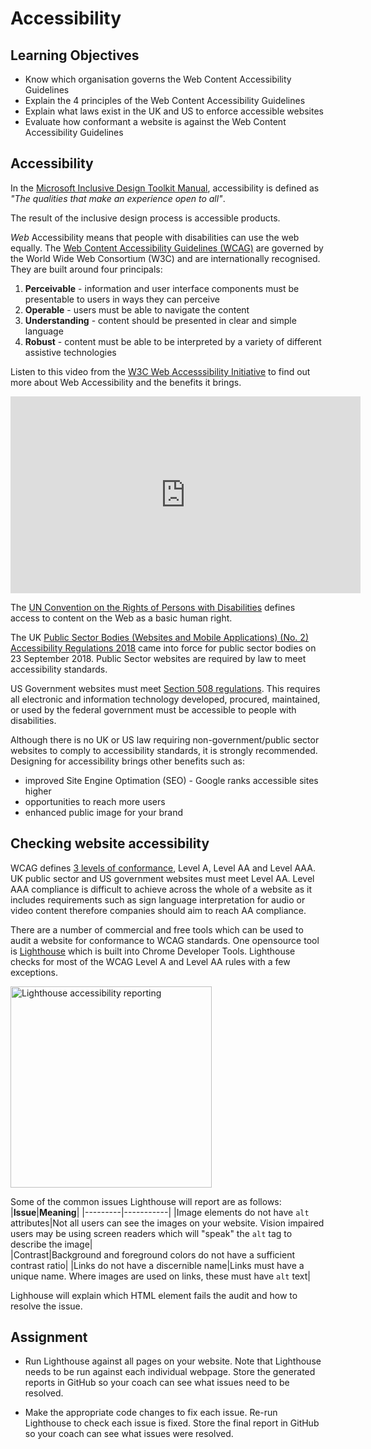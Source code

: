 # Accessibility

## Learning Objectives
* Know which organisation governs the Web Content Accessibility Guidelines
* Explain the 4 principles of the Web Content Accessibility Guidelines
* Explain what laws exist in the UK and US to enforce accessible websites
* Evaluate how conformant a website is against the Web Content Accessibility Guidelines

## Accessibility
In the [Microsoft Inclusive Design Toolkit Manual](https://download.microsoft.com/download/b/0/d/b0d4bf87-09ce-4417-8f28-d60703d672ed/inclusive_toolkit_manual_final.pdf), accessibility is defined as _"The qualities that make an experience open to all"_.

The result of the inclusive design process is accessible products.

_Web_ Accessibility means that people with disabilities can use the web equally. The [Web Content Accessibility Guidelines (WCAG)](https://www.w3.org/WAI/standards-guidelines/wcag/) are governed by the World Wide Web Consortium (W3C) and are internationally recognised. They are built around four principals:
  1. **Perceivable** - information and user interface components must be presentable to users in ways they can perceive
  2. **Operable** - users must be able to navigate the content
  3. **Understanding** - content should be presented in clear and simple language
  4. **Robust** - content must be able to be interpreted by a variety of different assistive technologies

Listen to this video from the [W3C Web Accesssibility Initiative](https://www.w3.org/WAI/videos/standards-and-benefits/) to find out more about Web Accessibility and the benefits it brings.

<iframe width="560" height="315" src="https://www.youtube.com/embed/20SHvU2PKsM" title="Introduction to Web Accessibility and W3C Standards" frameborder="0" allow="accelerometer; autoplay; clipboard-write; encrypted-media; gyroscope; picture-in-picture" allowfullscreen></iframe>

The [UN Convention on the Rights of Persons with Disabilities](https://www.un.org/development/desa/disabilities/convention-on-the-rights-of-persons-with-disabilities/convention-on-the-rights-of-persons-with-disabilities-2.html) defines access to content on the Web as a basic human right. 

The UK [Public Sector Bodies (Websites and Mobile Applications) (No. 2) Accessibility Regulations 2018](https://www.legislation.gov.uk/uksi/2018/952/made) came into force for public sector bodies on 23 September 2018. Public Sector websites are required by law to meet accessibility standards. 

US Government websites must meet [Section 508 regulations](https://www.section508.gov/manage/laws-and-policies). This requires all electronic and information technology developed, procured, maintained, or used by the federal government must be accessible to people with disabilities. 

Although there is no UK or US law requiring non-government/public sector websites to comply to accessibility standards, it is strongly recommended. Designing for accessibility brings other benefits such as: 
* improved Site Engine Optimation (SEO) - Google ranks accessible sites higher
* opportunities to reach more users 
* enhanced public image for your brand

## Checking website accessibility

WCAG defines [3 levels of conformance](https://www.w3.org/WAI/WCAG21/quickref/?currentsidebar=%23col_overview), Level A, Level AA and Level AAA. UK public sector and US government websites must meet Level AA. Level AAA compliance is difficult to achieve across the whole of a website as it includes requirements  such as sign language interpretation for audio or video content therefore companies should aim to reach AA compliance.

There are a number of commercial and free tools which can be used to audit a website for conformance to WCAG standards. One opensource tool is [Lighthouse](https://github.com/GoogleChrome/lighthouse) which is built into Chrome Developer Tools. Lighthouse checks for most of the WCAG Level A and Level AA rules with a few exceptions.

<img width="322" alt="Lighthouse accessibility reporting" src="https://user-images.githubusercontent.com/1316724/106430584-eddaa000-6463-11eb-829e-5292749f16d2.PNG">


Some of the common issues Lighthouse will report are as follows:
|**Issue**|**Meaning**|
|---------|-----------|
|Image elements do not have `alt` attributes|Not all users can see the images on your website. Vision impaired users may be using screen readers which will "speak" the `alt` tag to describe the image|  
|Contrast|Background and foreground colors do not have a sufficient contrast ratio|
|Links do not have a discernible name|Links must have a unique name. Where images are used on links, these must have `alt` text|

Lighhouse will explain which HTML element fails the audit and how to resolve the issue.

## Assignment
* Run Lighthouse against all pages on your website. Note that Lighthouse needs to be run against each individual webpage. Store the generated reports in GitHub so your coach can see what issues need to be resolved.

* Make the appropriate code changes to fix each issue. Re-run Lighthouse to check each issue is fixed. Store the final report in GitHub so your coach can see what issues were resolved.




